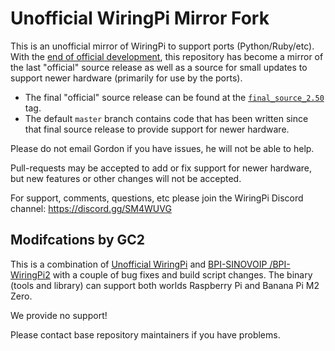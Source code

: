 Unofficial WiringPi Mirror Fork
===============================

This is an unofficial mirror of WiringPi to support ports (Python/Ruby/etc).  With the
[end of official development](http://wiringpi.com/wiringpi-deprecated/), this repository
has become a mirror of the last "official" source release as well as a source for small
updates to support newer hardware (primarily for use by the ports).

  * The final "official" source release can be found at the
    [`final_source_2.50`](https://github.com/WiringPi/WiringPi/tree/final_official_2.50) tag.
  * The default `master` branch contains code that has been written since that final source
    release to provide support for newer hardware.

Please do not email Gordon if you have issues, he will not be able to help.

Pull-requests may be accepted to add or fix support for newer hardware, but new features or
other changes will not be accepted.

For support, comments, questions, etc please join the WiringPi Discord channel: https://discord.gg/SM4WUVG

## Modifcations by GC2

This is a combination of [Unofficial WiringPi](https://github.com/WiringPi/WiringPi) and [BPI-SINOVOIP /BPI-WiringPi2](https://github.com/BPI-SINOVOIP/BPI-WiringPi2) with a couple of bug fixes and build script changes.
The binary (tools and library) can support both worlds Raspberry Pi and Banana Pi M2 Zero.

We provide no support!

Please contact base repository maintainers if you have problems.

